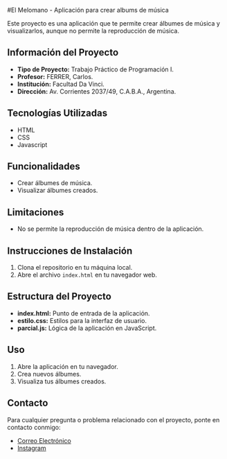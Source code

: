 #El Melomano - Aplicación para crear albums de música

Este proyecto es una aplicación que te permite crear álbumes de música y visualizarlos, aunque no permite la reproducción de música.

## Información del Proyecto

- **Tipo de Proyecto:** Trabajo Práctico de Programación I.
- **Profesor:** FERRER, Carlos.
- **Institución:** Facultad Da Vinci.
- **Dirección:** Av. Corrientes 2037/49, C.A.B.A., Argentina.

## Tecnologías Utilizadas

- HTML
- CSS
- Javascript

## Funcionalidades

- Crear álbumes de música.
- Visualizar álbumes creados.

## Limitaciones

- No se permite la reproducción de música dentro de la aplicación.

## Instrucciones de Instalación

1. Clona el repositorio en tu máquina local.
2. Abre el archivo `index.html` en tu navegador web.

## Estructura del Proyecto

- **index.html:** Punto de entrada de la aplicación.
- **estilo.css:** Estilos para la interfaz de usuario.
- **parcial.js:** Lógica de la aplicación en JavaScript.

## Uso

1. Abre la aplicación en tu navegador.
2. Crea nuevos álbumes.
3. Visualiza tus álbumes creados.

## Contacto

Para cualquier pregunta o problema relacionado con el proyecto, ponte en contacto conmigo:

- [Correo Electrónico](mailto:lucasn.panadero@gmail.com)
- [Instagram](https://www.instagram.com/panadxro/)

